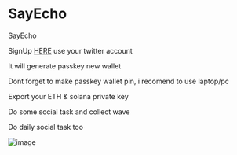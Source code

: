 # SayEcho
SayEcho

SignUp [HERE](https://sayecho.xyz/?r=101parallax) use your twitter account

It will generate passkey new wallet

Dont forget to make passkey wallet pin, i recomend to use laptop/pc

Export your ETH & solana private key

Do some social task and collect wave

Do daily social task too

![image](https://github.com/user-attachments/assets/fe90aef3-c077-4914-80ce-ec32a50d44e0)
